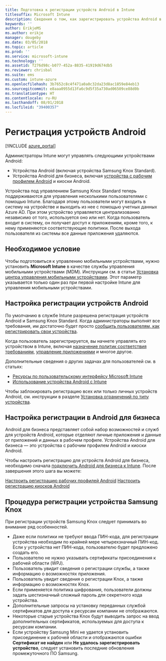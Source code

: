 ```yaml
---
title: Подготовка к регистрации устройств Android в Intune
titlesuffix: Microsoft Intune
description: Сведения о том, как зарегистрировать устройства Android в Intune.
keywords: ''
author: ErikjeMS
ms.author: erikje
manager: dougeby
ms.date: 03/05/2018
ms.topic: article
ms.prod: ''
ms.service: microsoft-intune
ms.technology: ''
ms.assetid: f276d98c-b077-452a-8835-41919d674db5
ms.reviewer: chrisbal
ms.suite: ems
ms.custom: intune-azure
ms.openlocfilehash: 3b7652c8c4f471a0a0c32da23d8ac1859e84eb13
ms.sourcegitcommit: e8aaa0955d13fa6c9d5f35a730ad06509ce88d0b
ms.translationtype: HT
ms.contentlocale: ru-RU
ms.lasthandoff: 08/01/2018
ms.locfileid: "39400357"
---
```

# <a name="enroll-android-devices"></a>Регистрация устройств Android

[!INCLUDE [azure_portal](./includes/azure_portal.md)]

Администраторы Intune могут управлять следующими устройствами Android:
- Устройства Android (включая устройства Samsung Knox Standard).
- Устройства Android для бизнеса, включая [устройства с рабочим профилем Android](#enable-enrollment-of-android-for-work-devices) и киоски Android.

Устройства под управлением Samsung Knox Standard теперь поддерживаются для управления несколькими пользователями с помощью Intune. Благодаря этому пользователи могут входить в систему на устройстве и выходить из нее с помощью учетных данных Azure AD. При этом устройство управляется централизованно независимо от того, используется оно или нет. Когда пользователь входит в систему, он получает доступ к приложениям, кроме того, к нему применяются соответствующие политики. После выхода пользователя из системы все данные приложения удаляются.

## <a name="prerequisite"></a>Необходимое условие

Чтобы подготовиться к управлению мобильными устройствами, нужно установить **Microsoft Intune** в качестве службы управления мобильными устройствами (MDM). Инструкции см. в статье [Установка центра управления мобильными устройствами](mdm-authority-set.md). Этот параметр указывается только один раз при первой настройке Intune для управления мобильными устройствами.

## <a name="set-up-android-enrollment"></a>Настройка регистрации устройств Android

По умолчанию в службе Intune разрешена регистрация устройств Android и Samsung Knox Standard. Когда администраторы выполнят все требования, им достаточно будет просто [сообщить пользователям, как регистрировать свои устройства](/intune-user-help/enroll-your-device-in-intune-android).

Когда пользователь зарегистрируется, вы начнете управлять его устройством в Intune, включая [назначение политик соответствия требованиям](compliance-policy-create-android.md), [управление приложениями](app-management.md) и многое другое.

Дополнительные сведения о других задачах для пользователей см. в статьях:

- [Ресурсы по пользовательскому интерфейсу Microsoft Intune](end-user-educate.md)
- [Использование устройства Android с Intune](https://docs.microsoft.com/intune-user-help/using-your-android-device-with-intune)

Чтобы заблокировать регистрацию всех или только личных устройств Android, см. инструкции в разделе [Установка ограничений по типу устройства](enrollment-restrictions-set.md).

## <a name="set-up-android-enterprise-enrollment"></a>Настройка регистрации в Android для бизнеса

Android для бизнеса представляет собой набор возможностей и служб для устройств Android, которые отделяют личные приложения и данные от приложений и данных в рабочем профиле. Устройства Android для бизнеса — это устройства с рабочим профилем Android и киоски Android. 

Чтобы настроить регистрацию для устройств Android для бизнеса, необходимо сначала [подключить Android для бизнеса к Intune](connect-intune-android-enterprise.md). После завершения этого шага вы можете:

[Настроить регистрацию рабочих профилей Android](android-work-profile-enroll.md)
[Настроить регистрацию киосков Android](android-kiosk-enroll.md)

## <a name="end-user-experience-when-enrolling-a-samsung-knox-device"></a>Процедура регистрации устройства Samsung Knox
При регистрации устройств Samsung Knox следует принимать во внимание ряд особенностей.
-   Даже если политики не требуют ввода ПИН-кода, для регистрации устройства необходим по крайней мере четырехзначный ПИН-код. Если у устройства нет ПИН-кода, пользователю будет предложено создать его.
-   Пользователю не нужно указывать сертификаты присоединения к рабочей области (WPJ).
-   Пользователь увидит сведения о регистрации службы, а также информацию о возможностях приложения.
-   Пользователь увидит сведения о регистрации Knox, а также информацию о возможностях Knox.
-   Если применяется политика шифрования, пользователи должны задать шестизначный сложный пароль для секретного кода устройства.
-   Дополнительные запросы на установку переданных службой сертификатов для доступа к ресурсам компании не отображаются.
- Некоторые старые устройства Knox будут выводить запрос на ввод дополнительных сертификатов, используемых для доступа к ресурсам компании.
- Если устройству Samsung Mini не удается установить присоединение к рабочей области и отображаются ошибки **Сертификат не найден** или **Не удалось зарегистрировать устройство**, следует установить последние обновления промежуточного ПО Samsung.
